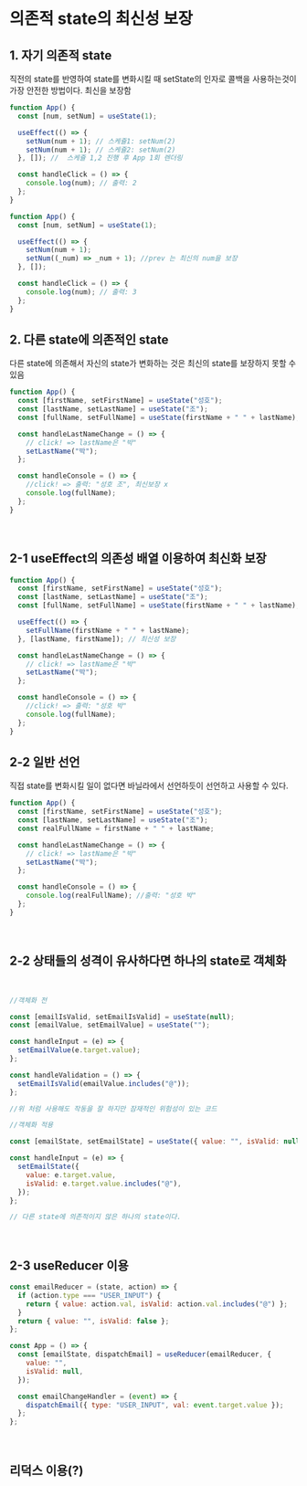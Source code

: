 # 의존적 state의 최신성 보장

## 1. 자기 의존적 state

직전의 state를 반영하여 state를 변화시킬 때 setState의 인자로 콜백을 사용하는것이 가장 안전한 방법이다. 최신을 보장함

```jsx
function App() {
  const [num, setNum] = useState(1);

  useEffect(() => {
    setNum(num + 1); // 스케쥴1: setNum(2)
    setNum(num + 1); // 스케쥴2: setNum(2)
  }, []); //  스케쥴 1,2 진행 후 App 1회 렌더링

  const handleClick = () => {
    console.log(num); // 출력: 2
  };
}
```

```jsx
function App() {
  const [num, setNum] = useState(1);

  useEffect(() => {
    setNum(num + 1);
    setNum((_num) => _num + 1); //prev 는 최신의 num을 보장
  }, []);

  const handleClick = () => {
    console.log(num); // 출력: 3
  };
}
```

## 2. 다른 state에 의존적인 state

다른 state에 의존해서 자신의 state가 변화하는 것은 최신의 state를 보장하지 못할 수 있음

```jsx
function App() {
  const [firstName, setFirstName] = useState("성호");
  const [lastName, setLastName] = useState("조");
  const [fullName, setFullName] = useState(firstName + " " + lastName); //다른 스테이트에 의존적

  const handleLastNameChange = () => {
    // click! => lastName은 "박"
    setLastName("박");
  };

  const handleConsole = () => {
    //click! => 출력: "성호 조", 최신보장 x
    console.log(fullName);
  };
}
```

<br>

## 2-1 useEffect의 의존성 배열 이용하여 최신화 보장

```jsx
function App() {
  const [firstName, setFirstName] = useState("성호");
  const [lastName, setLastName] = useState("조");
  const [fullName, setFullName] = useState(firstName + " " + lastName); //다른 스테이트에 의존적

  useEffect(() => {
    setFullName(firstName + " " + lastName);
  }, [lastName, firstName]); // 최신성 보장

  const handleLastNameChange = () => {
    // click! => lastName은 "박"
    setLastName("박");
  };

  const handleConsole = () => {
    //click! => 출력: "성호 박"
    console.log(fullName);
  };
}
```

## 2-2 일반 선언

직접 state를 변화시킬 일이 없다면 바닐라에서 선언하듯이 선언하고 사용할 수 있다.

```jsx
function App() {
  const [firstName, setFirstName] = useState("성호");
  const [lastName, setLastName] = useState("조");
  const realFullName = firstName + " " + lastName;

  const handleLastNameChange = () => {
    // click! => lastName은 "박"
    setLastName("박");
  };

  const handleConsole = () => {
    console.log(realFullName); //출력: "성호 박"
  };
}
```

<br>

## 2-2 상태들의 성격이 유사하다면 하나의 state로 객체화

<br>

```jsx
//객체화 전

const [emailIsValid, setEmailIsValid] = useState(null);
const [emailValue, setEmailValue] = useState("");

const handleInput = (e) => {
  setEmailValue(e.target.value);
};

const handleValidation = () => {
  setEmailIsValid(emailValue.includes("@"));
};

//위 처럼 사용해도 작동을 잘 하지만 잠재적인 위험성이 있는 코드
```

```jsx
//객체화 적용

const [emailState, setEmailState] = useState({ value: "", isValid: null });

const handleInput = (e) => {
  setEmailState({
    value: e.target.value,
    isValid: e.target.value.includes("@"),
  });
};

// 다른 state에 의존적이지 않은 하나의 state이다.
```

<br>

## 2-3 useReducer 이용

```js
const emailReducer = (state, action) => {
  if (action.type === "USER_INPUT") {
    return { value: action.val, isValid: action.val.includes("@") };
  }
  return { value: "", isValid: false };
};

const App = () => {
  const [emailState, dispatchEmail] = useReducer(emailReducer, {
    value: "",
    isValid: null,
  });

  const emailChangeHandler = (event) => {
    dispatchEmail({ type: "USER_INPUT", val: event.target.value });
  };
};
```

<br>

## 리덕스 이용(?)
